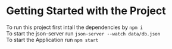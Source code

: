 # Getting Started with the Project
To run this project first intall the dependencies by `npm i` <br>
To start the json-server run `json-server --watch data/db.json` <br>
To start the Application run `npm start`
